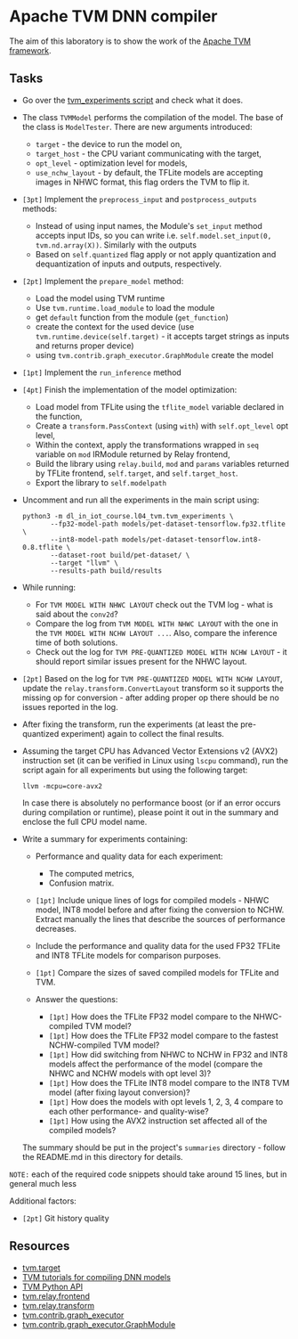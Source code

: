 # Apache TVM DNN compiler

The aim of this laboratory is to show the work of the [Apache TVM framework](https://tvm.apache.org/).

## Tasks

* Go over the [tvm_experiments script](tvm_experiments.py) and check what it does.
* The class `TVMModel` performs the compilation of the model.
  The base of the class is `ModelTester`.
  There are new arguments introduced:

    * `target` - the device to run the model on,
    * `target_host` - the CPU variant communicating with the target,
    * `opt_level` - optimization level for models,
    * `use_nchw_layout` - by default, the TFLite models are accepting images in NHWC format, this flag orders the TVM to flip it.
* `[3pt]` Implement the `preprocess_input` and `postprocess_outputs` methods:

    * Instead of using input names, the Module's `set_input` method accepts input IDs, so you can write i.e. `self.model.set_input(0, tvm.nd.array(X))`.
      Similarly with the outputs
    * Based on `self.quantized` flag apply or not apply quantization and dequantization of inputs and outputs, respectively.

* `[2pt]` Implement the `prepare_model` method:

    * Load the model using TVM runtime
    * Use `tvm.runtime.load_module` to load the module
    * get `default` function from the module (`get_function`)
    * create the context for the used device (use `tvm.runtime.device(self.target)` - it accepts target strings as inputs and returns proper device)
    * using `tvm.contrib.graph_executor.GraphModule` create the model

* `[1pt]` Implement the `run_inference` method
* `[4pt]` Finish the implementation of the model optimization:

    * Load model from TFLite using the `tflite_model` variable declared in the function,
    * Create a `transform.PassContext` (using `with`) with `self.opt_level` opt level,
    * Within the context, apply the transformations wrapped in `seq` variable on `mod` IRModule returned by Relay frontend,
    * Build the library using `relay.build`, `mod` and `params` variables returned by TFLite frontend, `self.target`, and `self.target_host`.
    * Export the library to `self.modelpath`

* Uncomment and run all the experiments in the main script using:

  ```
  python3 -m dl_in_iot_course.l04_tvm.tvm_experiments \
         --fp32-model-path models/pet-dataset-tensorflow.fp32.tflite \
         --int8-model-path models/pet-dataset-tensorflow.int8-0.8.tflite \
         --dataset-root build/pet-dataset/ \
         --target "llvm" \
         --results-path build/results
  ```

* While running:

    * For `TVM MODEL WITH NHWC LAYOUT` check out the TVM log - what is said about the `conv2d`?
    * Compare the log from `TVM MODEL WITH NHWC LAYOUT` with the one in the `TVM MODEL WITH NCHW LAYOUT ...`.
      Also, compare the inference time of both solutions.
    * Check out the log for `TVM PRE-QUANTIZED MODEL WITH NCHW LAYOUT` - it should report similar issues present for the NHWC layout.

* `[2pt]` Based on the log for `TVM PRE-QUANTIZED MODEL WITH NCHW LAYOUT`, update the `relay.transform.ConvertLayout` transform so it supports the missing op for conversion - after adding proper op there should be no issues reported in the log.
* After fixing the transform, run the experiments (at least the pre-quantized experiment) again to collect the final results.
* Assuming the target CPU has Advanced Vector Extensions v2 (AVX2) instruction set (it can be verified in Linux using `lscpu` command), run the script again for all experiments but using the following target:

  ```
  llvm -mcpu=core-avx2
  ```
  In case there is absolutely no performance boost (or if an error occurs during compilation or runtime), please point it out in the summary and enclose the full CPU model name.
* Write a summary for experiments containing:

    * Performance and quality data for each experiment:

        * The computed metrics,
        * Confusion matrix.
    * `[1pt]` Include unique lines of logs for compiled models - NHWC model, INT8 model before and after fixing the conversion to NCHW.
      Extract manually the lines that describe the sources of performance decreases.
    * Include the performance and quality data for the used FP32 TFLite and INT8 TFLite models for comparison purposes.
    * `[1pt]` Compare the sizes of saved compiled models for TFLite and TVM.
    * Answer the questions:

        * `[1pt]` How does the TFLite FP32 model compare to the NHWC-compiled TVM model?
        * `[1pt]` How does the TFLite FP32 model compare to the fastest NCHW-compiled TVM model?
        * `[1pt]` How did switching from NHWC to NCHW in FP32 and INT8 models affect the performance of the model (compare the NHWC and NCHW models with opt level 3)?
        * `[1pt]` How does the TFLite INT8 model compare to the INT8 TVM model (after fixing layout conversion)?
        * `[1pt]` How does the models with opt levels 1, 2, 3, 4 compare to each other performance- and quality-wise?
        * `[1pt]` How using the AVX2 instruction set affected all of the compiled models?

  The summary should be put in the project's `summaries` directory - follow the README.md in this directory for details.


`NOTE:` each of the required code snippets should take around 15 lines, but in general much less

Additional factors:

* `[2pt]` Git history quality

## Resources

* [tvm.target](https://tvm.apache.org/docs/reference/api/python/target.html)
* [TVM tutorials for compiling DNN models](https://tvm.apache.org/docs/how_to/compile_models/index.html)
* [TVM Python API](https://tvm.apache.org/docs/reference/api/python/index.html)
* [tvm.relay.frontend](https://tvm.apache.org/docs/reference/api/python/relay/frontend.html)
* [tvm.relay.transform](https://tvm.apache.org/docs/reference/api/python/relay/transform.html)
* [tvm.contrib.graph_executor](https://tvm.apache.org/docs/reference/api/python/graph_executor.html)
* [tvm.contrib.graph_executor.GraphModule](https://tvm.apache.org/docs/reference/api/python/graph_executor.html?highlight=get_output#tvm.contrib.graph_executor.GraphModule)
